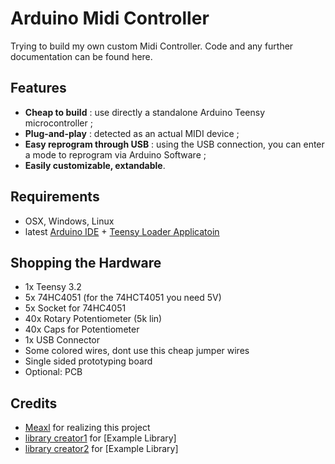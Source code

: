 Arduino Midi Controller
======================
Trying to build my own custom Midi Controller. Code and any further documentation can be found here.

Features
--------
- **Cheap to build** : use directly a standalone Arduino Teensy microcontroller ;
- **Plug-and-play** : detected as an actual MIDI device ;
- **Easy reprogram through USB** : using the USB connection, you can enter a mode to reprogram via Arduino Software ;
- **Easily customizable, extandable**.


Requirements
--------
- OSX, Windows, Linux
- latest [Arduino IDE](https://www.arduino.cc/en/Main/software) + [Teensy Loader Applicatoin](https://www.pjrc.com/teensy/loader.html)


Shopping the Hardware
--------
- 1x Teensy 3.2
- 5x 74HC4051 (for the 74HCT4051 you need 5V)
- 5x Socket for 74HC4051
- 40x Rotary Potentiometer (5k lin)
- 40x Caps for Potentiometer
- 1x USB Connector
- Some colored wires, dont use this cheap jumper wires
- Single sided prototyping board
- Optional: PCB


Credits
---------
- [Meaxl](https://github.com/Meaxl/) for realizing this project
- [library creator1](https://github.com/library_creator1) for [Example Library]
- [library creator2](https://github.com/library_creator2) for [Example Library]
